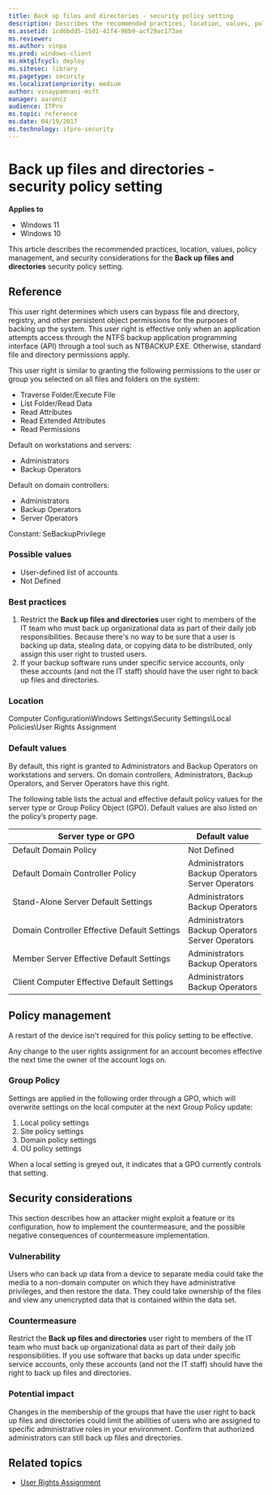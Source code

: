 ```yaml
---
title: Back up files and directories - security policy setting
description: Describes the recommended practices, location, values, policy management, and security considerations for the Back up files and directories security policy setting.
ms.assetid: 1cd6bdd5-1501-41f4-98b9-acf29ac173ae
ms.reviewer:
ms.author: vinpa
ms.prod: windows-client
ms.mktglfcycl: deploy
ms.sitesec: library
ms.pagetype: security
ms.localizationpriority: medium
author: vinaypamnani-msft
manager: aaroncz
audience: ITPro
ms.topic: reference
ms.date: 04/19/2017
ms.technology: itpro-security
---
```


# Back up files and directories - security policy setting

**Applies to**
-   Windows 11
-   Windows 10

This article describes the recommended practices, location, values, policy management, and security considerations for the **Back up files and directories** security policy setting.

## Reference

This user right determines which users can bypass file and directory, registry, and other persistent object permissions for the purposes of backing up the system. This user right is effective only when an application attempts access through the NTFS backup application programming interface (API) through a tool such as NTBACKUP.EXE. Otherwise, standard file and directory permissions apply.

This user right is similar to granting the following permissions to the user or group you selected on all files and folders on the system:

-   Traverse Folder/Execute File
-   List Folder/Read Data
-   Read Attributes
-   Read Extended Attributes
-   Read Permissions

Default on workstations and servers:

-   Administrators
-   Backup Operators

Default on domain controllers:

-   Administrators
-   Backup Operators
-   Server Operators

Constant: SeBackupPrivilege

### Possible values

-   User-defined list of accounts
-   Not Defined

### Best practices

1.  Restrict the **Back up files and directories** user right to members of the IT team who must back up organizational data as part of their daily job responsibilities. Because there's no way to be sure that a user is backing up data, stealing data, or copying data to be distributed, only assign this user right to trusted users.
2.  If your backup software runs under specific service accounts, only these accounts (and not the IT staff) should have the user right to back up files and directories.

### Location

Computer Configuration\\Windows Settings\\Security Settings\\Local Policies\\User Rights Assignment

### Default values

By default, this right is granted to Administrators and Backup Operators on workstations and servers. On domain controllers, Administrators, Backup Operators, and Server Operators have this right.

The following table lists the actual and effective default policy values for the server type or Group Policy Object (GPO). Default values are also listed on the policy’s property page.

| Server type or GPO | Default value |
| - | - |
| Default Domain Policy | Not Defined |
| Default Domain Controller Policy | Administrators<br>Backup Operators<br>Server Operators|
| Stand-Alone Server Default Settings | Administrators<br>Backup Operators|
| Domain Controller Effective Default Settings | Administrators<br>Backup Operators<br>Server Operators|
| Member Server Effective Default Settings | Administrators<br>Backup Operators|
| Client Computer Effective Default Settings | Administrators<br>Backup Operators|

## Policy management

A restart of the device isn't required for this policy setting to be effective.

Any change to the user rights assignment for an account becomes effective the next time the owner of the account logs on.

### Group Policy

Settings are applied in the following order through a GPO, which will overwrite settings on the local computer at the next Group Policy update:

1.  Local policy settings
2.  Site policy settings
3.  Domain policy settings
4.  OU policy settings

When a local setting is greyed out, it indicates that a GPO currently controls that setting.

## Security considerations

This section describes how an attacker might exploit a feature or its configuration, how to implement the countermeasure, and the possible negative consequences of countermeasure implementation.

### Vulnerability

Users who can back up data from a device to separate media could take the media to a non-domain computer on which they have administrative privileges, and then restore the data. They could take ownership of the files and view any unencrypted data that is contained within the data set.

### Countermeasure

Restrict the **Back up files and directories** user right to members of the IT team who must back up organizational data as part of their daily job responsibilities. If you use software that backs up data under specific service accounts, only these accounts (and not the IT staff) should have the right to back up files and directories.

### Potential impact

Changes in the membership of the groups that have the user right to back up files and directories could limit the abilities of users who are assigned to specific administrative roles in your environment. Confirm that authorized administrators can still back up files and directories.

## Related topics

- [User Rights Assignment](user-rights-assignment.md)


